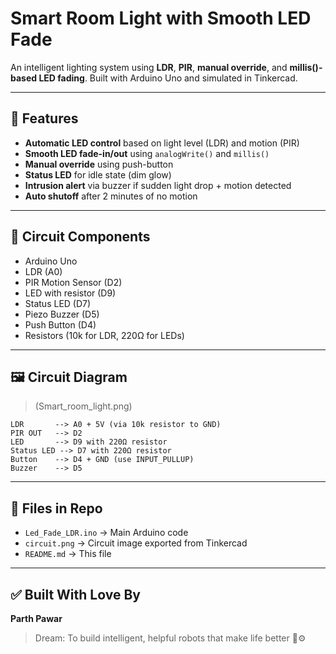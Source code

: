 # Smart Room Light with Smooth LED Fade

An intelligent lighting system using **LDR**, **PIR**, **manual override**, and **millis()-based LED fading**. Built with Arduino Uno and simulated in Tinkercad.

---

## 🔧 Features

* **Automatic LED control** based on light level (LDR) and motion (PIR)
* **Smooth LED fade-in/out** using `analogWrite()` and `millis()`
* **Manual override** using push-button
* **Status LED** for idle state (dim glow)
* **Intrusion alert** via buzzer if sudden light drop + motion detected
* **Auto shutoff** after 2 minutes of no motion

---

## 🔌 Circuit Components

* Arduino Uno
* LDR (A0)
* PIR Motion Sensor (D2)
* LED with resistor (D9)
* Status LED (D7)
* Piezo Buzzer (D5)
* Push Button (D4)
* Resistors (10k for LDR, 220Ω for LEDs)

---

## 🖼️ Circuit Diagram

>(Smart_room_light.png)

```
LDR       --> A0 + 5V (via 10k resistor to GND)
PIR OUT   --> D2
LED       --> D9 with 220Ω resistor
Status LED --> D7 with 220Ω resistor
Button    --> D4 + GND (use INPUT_PULLUP)
Buzzer    --> D5
```

---



## 📂 Files in Repo

* `Led_Fade_LDR.ino` → Main Arduino code
* `circuit.png` → Circuit image exported from Tinkercad
* `README.md` → This file

---

## ✅ Built With Love By

**Parth Pawar**

> Dream: To build intelligent, helpful robots that make life better 🧠⚙️
